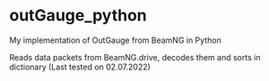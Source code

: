 # outGauge_python
My implementation of OutGauge from BeamNG in Python

Reads data packets from BeamNG.drive, decodes them and sorts in dictionary
(Last tested on 02.07.2022)
